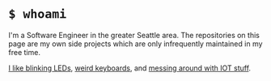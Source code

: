 # `$ whoami`

I'm a Software Engineer in the greater Seattle area.
The repositories on this page are my own side projects which are only infrequently maintained in my free time.

[I like blinking LEDs][ledcap], [weird keyboards][bin], and [messing around with IOT stuff][iot].

[ledcap]: https://github.com/Chris-Johnston/ledcap
[bin]: https://github.com/Chris-Johnston/binarykeyboard
[iot]: https://github.com/Chris-Johnston/door-monitor
